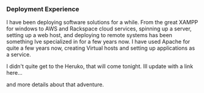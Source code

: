 ### Deployment Experience ###
I have been deploying software solutions for a while. From the great XAMPP for windows to AWS and Rackspace cloud services, spinning up a server, setting up a web host, and deploying to remote systems has been something Ive specialized in for a few years now. I have used Apache for quite a few years now, creating Virtual hosts and setting up applications as a service. 

I didn't quite get to the Heruko, that will come tonight. Ill update with a link here...

and more details about that adventure.
